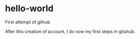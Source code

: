 # hello-world
First attempt of github

After this creation of account, I do now my first steps in gituhub.
